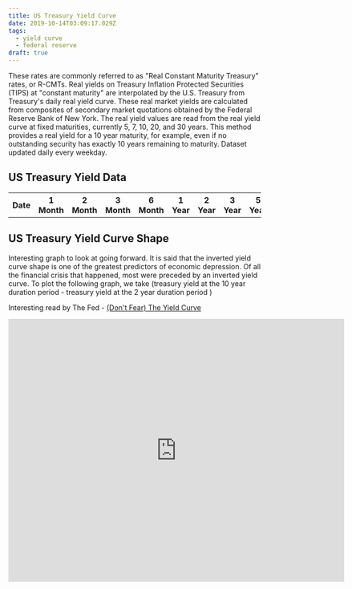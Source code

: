 ```yaml
---
title: US Treasury Yield Curve
date: 2019-10-14T03:09:17.029Z
tags:
  - yield curve
  - federal reserve
draft: true
---
```

These rates are commonly referred to as "Real Constant Maturity Treasury" rates, or R-CMTs. Real yields on Treasury Inflation Protected Securities (TIPS) at "constant maturity" are interpolated by the U.S. Treasury from Treasury's daily real yield curve. These real market yields are calculated from composites of secondary market quotations obtained by the Federal Reserve Bank of New York. The real yield values are read from the real yield curve at fixed maturities, currently 5, 7, 10, 20, and 30 years. This method provides a real yield for a 10 year maturity, for example, even if no outstanding security has exactly 10 years remaining to maturity. Dataset updated daily every weekday.



<h2>US Treasury Yield Data</h2> <div class="table-responsive"> <table class="table table-striped table-sm" id="treasuryData"> <thead> <tr> <th>Date</th> <th>1 Month</th> <th>2 Month</th> <th>3 Month</th> <th>6 Month</th> <th>1 Year</th> <th>2 Year</th> <th>3 Year</th> <th>5 Year</th> <th>7 Year</th> <th>10 Year</th> <th>20 Year</th> <th>30 Year</th> </tr> </thead> <tbody> <tr> </tr> </tbody> </table> </div>

<script src="https://finchato.github.io/grabTreasuryData.js"></script>

<h2>US Treasury Yield Curve Shape</h2>

Interesting graph to look at going forward. It is said that the inverted yield curve shape is one of the greatest predictors of economic depression. Of all the financial crisis that happened, most were preceded by an inverted yield curve. To plot the following graph, we take (treasury yield at the 10 year duration period - treasury yield at the 2 year duration period )

Interesting read by The Fed - [(Don't Fear) The Yield Curve](https://www.federalreserve.gov/econres/notes/feds-notes/dont-fear-the-yield-curve-20180628.htm)

<iframe src="https://fred.stlouisfed.org/graph/graph-landing.php?g=lFt2&width=670&height=475" scrolling="no" frameborder="0"style="overflow:hidden; width:670px; height:525px;" allowTransparency="true"></iframe>
